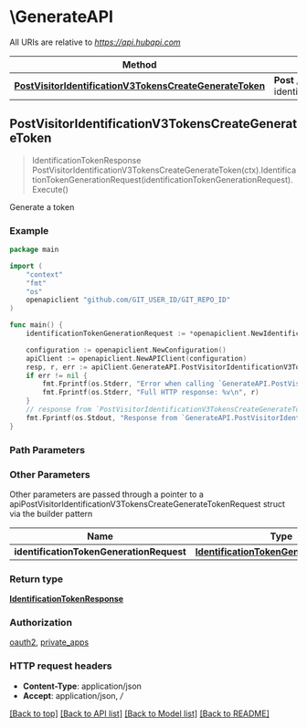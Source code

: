 # \GenerateAPI

All URIs are relative to *https://api.hubapi.com*

Method | HTTP request | Description
------------- | ------------- | -------------
[**PostVisitorIdentificationV3TokensCreateGenerateToken**](GenerateAPI.md#PostVisitorIdentificationV3TokensCreateGenerateToken) | **Post** /visitor-identification/v3/tokens/create | Generate a token



## PostVisitorIdentificationV3TokensCreateGenerateToken

> IdentificationTokenResponse PostVisitorIdentificationV3TokensCreateGenerateToken(ctx).IdentificationTokenGenerationRequest(identificationTokenGenerationRequest).Execute()

Generate a token



### Example

```go
package main

import (
	"context"
	"fmt"
	"os"
	openapiclient "github.com/GIT_USER_ID/GIT_REPO_ID"
)

func main() {
	identificationTokenGenerationRequest := *openapiclient.NewIdentificationTokenGenerationRequest("visitor-email@example.com") // IdentificationTokenGenerationRequest | 

	configuration := openapiclient.NewConfiguration()
	apiClient := openapiclient.NewAPIClient(configuration)
	resp, r, err := apiClient.GenerateAPI.PostVisitorIdentificationV3TokensCreateGenerateToken(context.Background()).IdentificationTokenGenerationRequest(identificationTokenGenerationRequest).Execute()
	if err != nil {
		fmt.Fprintf(os.Stderr, "Error when calling `GenerateAPI.PostVisitorIdentificationV3TokensCreateGenerateToken``: %v\n", err)
		fmt.Fprintf(os.Stderr, "Full HTTP response: %v\n", r)
	}
	// response from `PostVisitorIdentificationV3TokensCreateGenerateToken`: IdentificationTokenResponse
	fmt.Fprintf(os.Stdout, "Response from `GenerateAPI.PostVisitorIdentificationV3TokensCreateGenerateToken`: %v\n", resp)
}
```

### Path Parameters



### Other Parameters

Other parameters are passed through a pointer to a apiPostVisitorIdentificationV3TokensCreateGenerateTokenRequest struct via the builder pattern


Name | Type | Description  | Notes
------------- | ------------- | ------------- | -------------
 **identificationTokenGenerationRequest** | [**IdentificationTokenGenerationRequest**](IdentificationTokenGenerationRequest.md) |  | 

### Return type

[**IdentificationTokenResponse**](IdentificationTokenResponse.md)

### Authorization

[oauth2](../README.md#oauth2), [private_apps](../README.md#private_apps)

### HTTP request headers

- **Content-Type**: application/json
- **Accept**: application/json, */*

[[Back to top]](#) [[Back to API list]](../README.md#documentation-for-api-endpoints)
[[Back to Model list]](../README.md#documentation-for-models)
[[Back to README]](../README.md)

